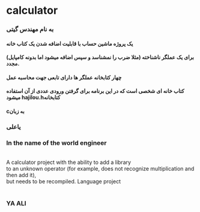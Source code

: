 # calculator
<h3>به نام مهندس گیتی</h3>
<h4>
یک پروژه ماشین حساب با قابلیت اضافه شدن یک کتاب خانه
</h4>
<h4>
(برای یک عملگر ناشناخته (مثلا ضرب را نمشناسد و سپس اضافه میشود
اما بدونه کامپایل مجدد.
</h4>
<h4>
چهار کتابخانه عملگر ها دارای تابعی  جهت محاسبه عمل
</h4>
<h4>
 کتاب خانه ای شخصی است که در این برنامه برای گرفتن ورودی عددی از آن استفاده میشود  hajilou.hکتابخانه
</h4>
<h4>
cبه زبان 
 </h4>

<h3> یاعلی</h3>

<h3>In the name of the world engineer</h3>
<br>
A calculator project with the ability to add a library
<br>
to an unknown operator (for example, does not recognize multiplication and then add it),
<br>
but needs to be recompiled. Language project
<br><br>
<h3>YA ALI</h3>
